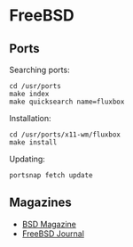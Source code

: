 # FreeBSD

## Ports

Searching ports:

```
cd /usr/ports
make index
make quicksearch name=fluxbox
```

Installation:

```
cd /usr/ports/x11-wm/fluxbox
make install
```

Updating:

```
portsnap fetch update
```

## Magazines

 * [BSD Magazine](http://bsdmag.org/)
 * [FreeBSD Journal](http://freebsdjournal.com/)
